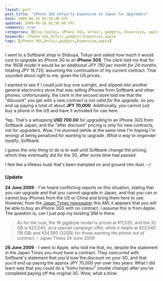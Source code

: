 ```yaml
---           
layout: post
post_title: "iPhone 3GS Unfairly Expensive in Japan for Upgraders"
date: 2009-06-26 02:56:40 UTC
updated: 2009-06-26 02:56:40 UTC
comments: true
categories: [Blog-Cogley, iPhone 3GS, Unfair, gadgets, Expensive, apple]
keywords: iPhone 3GS,Unfair,gadgets,Expensive,apple
tags: [iPhone 3GS,Unfair,gadgets,Expensive,apple]
---
```

 

I went to a Softbank shop in Shibuya, Tokyo and asked how much it would cost to upgrade an iPhone 3G to an **iPhone 3GS**. The clerk told me that for the 16GB model it would be an _additional JPY 780 per month for 24 months_, totaling JPY 18,720, assuming the continuation of my current contract. That sounded about right to me, given the US prices. 


I wanted to see if I could just buy one outright, and slipped into another general electronics store that was selling iPhones from Softbank and other phones. Unfortunately, the clerk in the second store told me that the "discount" you get with a new contract _is not valid for the upgrade_, so you end up paying a total of about **JPY 70,000**. Additionally, you cannot just buy a phone in the US and have it activated for use here. 


Yep. That's a whopping **USD 700.00** for upgrading to an iPhone 3GS from Softbank Japan, and the "after discount" pricing is only for new contracts, not for upgraders. Wow, I'm stunned (while at the same time I'm hoping I'm wrong) at being penalized for wanting to upgrade. _What a way to engender loyalty_, Softbank.


I guess the only thing to do is to wait until Softbank change the pricing, which they eventually did for the 3G, after some time had passed. 


I feel like a lifeless husk that's been trampled on and ground into dust. :-/ 


### Update



**24 June 2009** - I've heard conflicting reports on this situation, stating that you can upgrade and that you cannot upgrade in Japan, and that you can or cannot buy iPhones from the US or China and bring them here to use. However, from the [Japan Times newspaper](http://search.japantimes.co.jp/cgi-bin/nc20090624a1.html) this AM, it appears that you _will_ be able to buy an iPhone 3GS with no contract. I assume this is from Apple. The question is, can I just pop my existing SIM in there. 


> As for the cost, the 16 gigabyte model is priced at ¥11,520, and the 32 GB is ¥23,040, on a special campaign offer, while it retails at ¥23,040 (16 GB) and ¥34,560 (32GB) for those _wanting the phone out of contract_.  - Japan Times 24 June 2009


**26 June 2009** - I went to Apple, who told me that, no, despite the statement in the Japan Times you must have a contract. They concurred with Softbank's statement that you'd lose the discount on your 3G, and that you'd end up paying the approx JPY 70,000 yen over two years. What I did learn was that you could do a "kishu henkou" (model change) after you've completed paying off the original 3G. Wow, what a blow. 


